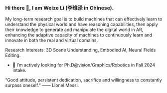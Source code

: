 ### Hi there 👋, I am Weize Li (李维泽 in Chinese).

  My long-term research goal is to build machines that can effectively learn to understand the physical world and have reasoning capabilities, then apply their knowledge to generate and manipulate the digital world in AR, enhancing the adaptive capacity of machines to continuously learn and innovate in both the real and virtual domains.

Research Interests: 3D Scene Understanding, Embodied AI, Neural Fields Editing.

- 🤔 I’m actively looking for Ph.D@vision/Graphics/Robotics in Fall 2024 intake. 
  
“Good attitude, persistent dedication, sacrifice and willingness to constantly surpass oneself.” —— Lionel Messi.

